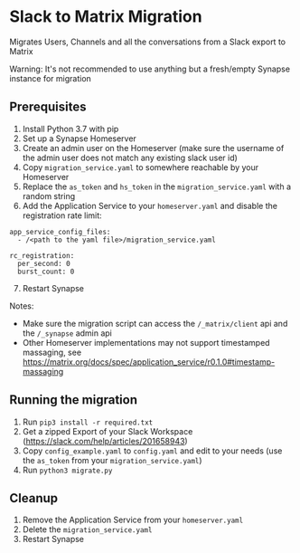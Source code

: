 # Slack to Matrix Migration
Migrates Users, Channels and all the conversations from a Slack export to Matrix

Warning: It's not recommended to use anything but a fresh/empty Synapse instance for migration

## Prerequisites
1. Install Python 3.7 with pip
2. Set up a Synapse Homeserver
3. Create an admin user on the Homeserver (make sure the username of the admin user does not match any existing slack user id)
4. Copy `migration_service.yaml` to somewhere reachable by your Homeserver
5. Replace the `as_token` and `hs_token` in the `migration_service.yaml` with a random string
6. Add the Application Service to your `homeserver.yaml` and disable the registration rate limit:
```
app_service_config_files:
  - /<path to the yaml file>/migration_service.yaml

rc_registration:
  per_second: 0
  burst_count: 0
```
7. Restart Synapse

Notes:

- Make sure the migration script can access the `/_matrix/client` api and the `/_synapse` admin api
- Other Homeserver implementations may not support timestamped massaging, see https://matrix.org/docs/spec/application_service/r0.1.0#timestamp-massaging

## Running the migration
1. Run `pip3 install -r required.txt`
2. Get a zipped Export of your Slack Workspace (https://slack.com/help/articles/201658943)
3. Copy `config_example.yaml` to `config.yaml` and edit to your needs (use the `as_token` from your `migration_service.yaml`)
4. Run `python3 migrate.py`

## Cleanup
1. Remove the Application Service from your `homeserver.yaml`
2. Delete the `migration_service.yaml`
3. Restart Synapse
